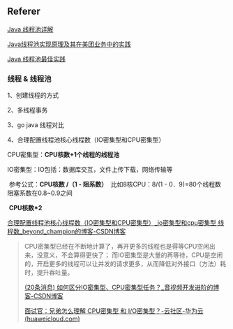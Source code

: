 ## Referer

[Java 线程池详解](https://javaguide.cn/java/concurrent/java-thread-pool-summary.html#_2-3-executor-%E6%A1%86%E6%9E%B6%E7%9A%84%E4%BD%BF%E7%94%A8%E7%A4%BA%E6%84%8F%E5%9B%BE)

[Java线程池实现原理及其在美团业务中的实践](https://tech.meituan.com/2020/04/02/java-pooling-pratice-in-meituan.html)

[Java 线程池最佳实践](https://javaguide.cn/java/concurrent/java-thread-pool-best-practices.html#%E7%BA%BF%E7%A8%8B%E6%B1%A0%E7%9F%A5%E8%AF%86%E5%9B%9E%E9%A1%BE)

### 线程 & 线程池

1、创建线程的方式

2、多线程事务

3、go java 线程对比

4、合理配置线程池核心线程数（IO密集型和CPU密集型）

CPU密集型：**CPU核数+1个线程的线程池**

IO密集型：IO包括：数据库交互，文件上传下载，网络传输等

​				参考公式：**CPU核数 /（1 - 阻系数）**
​									比如8核CPU：8/(1 - 0．9)=80个线程数
​									阻塞系数在0.8~0.9之间

​				**CPU核数\*2**

[合理配置线程池核心线程数（IO密集型和CPU密集型）_io密集型和cpu密集型 线程数_beyond_champion的博客-CSDN博客](https://blog.csdn.net/zhuimeng_by/article/details/107891268)

> CPU密集型已经在不断地计算了，再开更多的线程也是得等CPU空闲出来，没意义，不会算得更快了；
> 而IO密集型是大量的再等待，CPU是空闲的，开启更多的线程可以让并发的请求更多，从而降低对外接口（方法）耗时，提升吞吐量。
>
> [(20条消息) 如何区分IO密集型、CPU密集型任务？_音视频开发进阶的博客-CSDN博客](https://blog.csdn.net/zhying719/article/details/109685197)
>
> [面试官：兄弟怎么理解 CPU密集型 和 I/O密集型？-云社区-华为云 (huaweicloud.com)](https://bbs.huaweicloud.com/blogs/344722)
